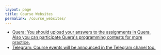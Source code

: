```yaml
---
layout: page
title: Course Websites
permalink: /course_websites/
---
```

* [Quera: You should upload your answers to the assignments in Quera. Also you can participate Quera's programming contests for more practice.](https://quera.ir/course/3926/)
* [Telegram: Course events will be announced in the Telegram chanel too.](https://t.me/IUST_DA98991)